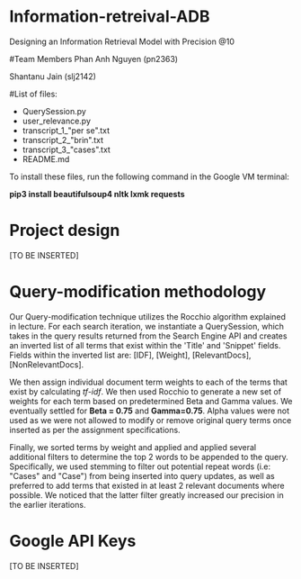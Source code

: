 # Information-retreival-ADB
Designing an Information Retrieval Model with Precision @10

#Team Members
Phan Anh Nguyen (pn2363)

Shantanu Jain (slj2142)

#List of files:
+ QuerySession.py
+ user_relevance.py
+ transcript_1_"per se".txt
+ transcript_2_"brin".txt
+ transcript_3_"cases".txt
+ README.md

To install these files, run the following command in the Google VM terminal: 

**pip3 install beautifulsoup4 nltk lxmk requests**

# Project design

[TO BE INSERTED]

# Query-modification methodology

Our Query-modification technique utilizes the Rocchio algorithm explained in lecture. For each search iteration, we instantiate a QuerySession, which takes in the query results returned from the Search Engine API and creates an inverted list of all terms that exist within the 'Title' and 'Snippet' fields. Fields within the inverted list are: [IDF], [Weight], [RelevantDocs], [NonRelevantDocs]. 

We then assign individual document term weights to each of the terms that exist by calculating *tf-idf*. We then used Rocchio to generate a new set of weights for each term based on predetermined Beta and Gamma values. We eventually settled for **Beta = 0.75** and **Gamma=0.75**. Alpha values were not used as we were not allowed to modify or remove original query terms once inserted as per the assignment specifications. 

Finally, we sorted terms by weight and applied and applied several additional filters to determine the top 2 words to be appended to the query. Specifically, we used stemming to filter out potential repeat words (i.e: "Cases" and "Case") from being inserted into query updates, as well as preferred to add terms that existed in at least 2 relevant documents where possible. We noticed that the latter filter greatly increased our precision in the earlier iterations. 

# Google API Keys

[TO BE INSERTED]